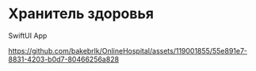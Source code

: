 # Хранитель здоровья
SwiftUI App



https://github.com/bakebrlk/OnlineHospital/assets/119001855/55e891e7-8831-4203-b0d7-80466256a828




